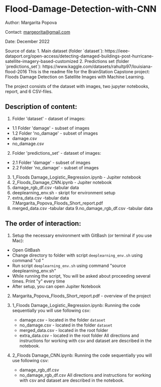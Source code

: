 # Flood-Damage-Detection-with-CNN

Author: Margarita Popova<p/>
Contact: margeorita@gmail.com<p/>
Date: December 2022<p/>
<p>Source of data: 
    1. Main dataset (folder `dataset`): https://ieee-dataport.org/open-access/detecting-damaged-buildings-post-hurricane-satellite-imagery-based-customized
    2. Predictions set (folder `predictions_set`): https://www.kaggle.com/datasets/rahultp97/louisiana-flood-2016             
This is the readme file for the BrainStation Capstone project: Floods Damage Detection on Satellite Images with Machine Learning.

The project consists of the dataset with images, two jupyter notebooks, report, and 6 CSV-files.

## Description of content:
1. Folder 'dataset' - dataset of images:
 - 1.1 Folder 'damage' - subset of images
 - 1.2 Folder 'no_damage' - subset of images
 - damage.csv
 - no_damage.csv

2. Folder 'predictions_set' - dataset of images:
  - 2.1 Folder 'damage' - subset of images
  - 2.2 Folder 'no_damage' - subset of images

3. 1_Floods Damage_Logistic_Regression.ipynb - Jupiter notebook
4. 2_Floods_Damage_CNN.ipynb - Jupiter notebook
5. damage_rgb_df.csv -tabular data
6. deeplearning_env.sh - skript for environment setup
6. extra_data.csv -tabular data
7.Margarita_Popova_Floods_Short_report.pdf
8. merged_data.csv -tabular data
9.no_damage_rgb_df.csv -tabular data


## The order of interaction:
1. Setup the necessary environment with GitBash (or terminal if you use Mac):
 - Open GitBash
 - Change directory to folder with script `deeplearning_env.sh` using command "cd <your directory>"
 - Run script `deeplearning_env.sh` using command "source deeplearning_env.sh"
 - While running the script, You will be asked about proceeding several times. Print "y" every time
 - After setup, you can open Jupiter Notebook

2. Margarita_Popova_Floods_Short_report.pdf - overview of the project

3. 1_Floods Damage_Logistic_Regression.ipynb:
   Running the code sequentially you will use following csv:
    - damage.csv - located in the folder `dataset`
    - no_damage.csv - located in the folder `dataset`
    - merged_data.csv - located in the root folder
    - extra_data.csv - located in the root folder
   All directions and instructions for working with csv and dataset are described in the notebook.

4. 2_Floods Damage_CNN.ipynb:
   Running the code sequentially you will use following csv:
    - damage_rgb_df.csv
    - no_damage_rgb_df.csv
   All directions and instructions for working with csv and dataset are described in the notebook.
    
